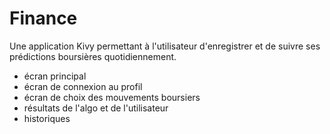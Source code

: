 # Finance
Une application Kivy permettant à l'utilisateur d'enregistrer et de suivre ses prédictions boursières quotidiennement.

- écran principal
- écran de connexion au profil
- écran de choix des mouvements boursiers
- résultats de l'algo et de l'utilisateur
- historiques

